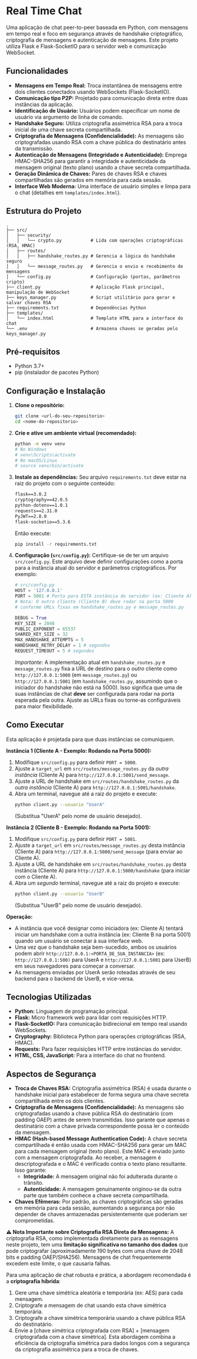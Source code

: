 # Real Time Chat

Uma aplicação de chat peer-to-peer baseada em Python, com mensagens em tempo real e foco em segurança através de handshake criptográfico, criptografia de mensagens e autenticação de mensagens. Este projeto utiliza Flask e Flask-SocketIO para o servidor web e comunicação WebSocket.

## Funcionalidades

* **Mensagens em Tempo Real:** Troca instantânea de mensagens entre dois clientes conectados usando WebSockets (Flask-SocketIO).
* **Comunicação tipo P2P:** Projetado para comunicação direta entre duas instâncias da aplicação.
* **Identificação de Usuário:** Usuários podem especificar um nome de usuário via argumento de linha de comando.
* **Handshake Seguro:** Utiliza criptografia assimétrica RSA para a troca inicial de uma chave secreta compartilhada.
* **Criptografia de Mensagens (Confidencialidade):** As mensagens são criptografadas usando RSA com a chave pública do destinatário antes da transmissão.
* **Autenticação de Mensagens (Integridade e Autenticidade):** Emprega HMAC-SHA256 para garantir a integridade e autenticidade da mensagem original (texto plano) usando a chave secreta compartilhada.
* **Geração Dinâmica de Chaves:** Pares de chaves RSA e chaves compartilhadas são gerados em memória para cada sessão.
* **Interface Web Moderna:** Uma interface de usuário simples e limpa para o chat (detalhes em `templates/index.html`).

## Estrutura do Projeto

```
.
├── src/
│   ├── security/
│   │   └── crypto.py           # Lida com operações criptográficas (RSA, HMAC)
│   ├── routes/
│   │   ├── handshake_routes.py # Gerencia a lógica do handshake seguro
│   │   └── message_routes.py   # Gerencia o envio e recebimento de mensagens
│   └── config.py               # Configuração (portas, parâmetros cripto)
├── client.py                   # Aplicação Flask principal, manipulação de WebSocket
├── keys_manager.py             # Script utilitário para gerar e salvar chaves RSA
├── requirements.txt            # Dependências Python
├── templates/
│   └── index.html              # Template HTML para a interface do chat
└── .env                        # Armazena chaves se geradas pelo keys_manager.py
```

## Pré-requisitos

* Python 3.7+
* pip (instalador de pacotes Python)

## Configuração e Instalação

1.  **Clone o repositório:**
    ```bash
    git clone <url-do-seu-repositorio>
    cd <nome-do-repositorio>
    ```

2.  **Crie e ative um ambiente virtual (recomendado):**
    ```bash
    python -m venv venv
    # No Windows
    # venv\Scripts\activate
    # No macOS/Linux
    # source venv/bin/activate
    ```

3.  **Instale as dependências:**
    Seu arquivo `requirements.txt` deve estar na raiz do projeto com o seguinte conteúdo:
    ```txt
    flask==3.0.2
    cryptography==42.0.5
    python-dotenv==1.0.1
    requests==2.31.0
    PyJWT==2.8.0
    flask-socketio==5.3.6
    ```
    Então execute:
    ```bash
    pip install -r requirements.txt
    ```

4.  **Configuração (`src/config.py`):**
    Certifique-se de ter um arquivo `src/config.py`. Este arquivo deve definir configurações como a porta para a instância atual do servidor e parâmetros criptográficos. Por exemplo:
    ```python
    # src/config.py
    HOST = '127.0.0.1'
    PORT = 5001 # Porta para ESTA instância do servidor (ex: Cliente A)
    # Nota: O outro cliente (Cliente B) deve rodar na porta 5000
    # conforme URLs fixas em handshake_routes.py e message_routes.py

    DEBUG = True
    KEY_SIZE = 2048
    PUBLIC_EXPONENT = 65537
    SHARED_KEY_SIZE = 32
    MAX_HANDSHAKE_ATTEMPTS = 5
    HANDSHAKE_RETRY_DELAY = 1 # segundos
    REQUEST_TIMEOUT = 5 # segundos
    ```
    *Importante:* A implementação atual em `handshake_routes.py` e `message_routes.py` fixa a URL de destino para o *outro* cliente como `http://127.0.0.1:5000` (em `message_routes.py`) ou `http://127.0.0.1:5001` (em `handshake_routes.py`, assumindo que o iniciador do handshake não está na 5000). Isso significa que uma de suas instâncias de chat **deve** ser configurada para rodar na porta esperada pela outra. Ajuste as URLs fixas ou torne-as configuráveis para maior flexibilidade.

## Como Executar

Esta aplicação é projetada para que duas instâncias se comuniquem.

**Instância 1 (Cliente A - Exemplo: Rodando na Porta 5000):**

1.  Modifique `src/config.py` para definir `PORT = 5000`.
2.  Ajuste a `target_url` em `src/routes/message_routes.py` da *outra instância* (Cliente A) para `http://127.0.0.1:5001/send_message`.
3.  Ajuste a URL de handshake em `src/routes/handshake_routes.py` da *outra instância* (Cliente A) para `http://127.0.0.1:5001/handshake`.
4.  Abra um terminal, navegue até a raiz do projeto e execute:
    ```bash
    python client.py --usuario "UserA"
    ```
    (Substitua "UserA" pelo nome de usuário desejado).

**Instância 2 (Cliente B - Exemplo: Rodando na Porta 5001):**

1.  Modifique `src/config.py` para definir `PORT = 5001`.
2.  Ajuste a `target_url` em `src/routes/message_routes.py` desta instância (Cliente A) para `http://127.0.0.1:5000/send_message` (para enviar ao Cliente A).
3.  Ajuste a URL de handshake em `src/routes/handshake_routes.py` desta instância (Cliente A) para `http://127.0.0.1:5000/handshake` (para iniciar com o Cliente A).
4.  Abra um *segundo* terminal, navegue até a raiz do projeto e execute:
    ```bash
    python client.py --usuario "UserB"
    ```
    (Substitua "UserB" pelo nome de usuário desejado).

**Operação:**

* A instância que você designar como iniciadora (ex: Cliente A) tentará iniciar um handshake com a outra instância (ex: Cliente B na porta 5001) quando um usuário se conectar à sua interface web.
* Uma vez que o handshake seja bem-sucedido, ambos os usuários podem abrir `http://127.0.0.1:<PORTA_DE_SUA_INSTANCIA>` (ex: `http://127.0.0.1:500)` para UserA e `http://127.0.0.1:5001` para UserB) em seus navegadores para começar a conversar.
* As mensagens enviadas por UserA serão roteadas através de seu backend para o backend de UserB, e vice-versa.

## Tecnologias Utilizadas

* **Python:** Linguagem de programação principal.
* **Flask:** Micro framework web para lidar com requisições HTTP.
* **Flask-SocketIO:** Para comunicação bidirecional em tempo real usando WebSockets.
* **Cryptography:** Biblioteca Python para operações criptográficas (RSA, HMAC).
* **Requests:** Para fazer requisições HTTP entre instâncias do servidor.
* **HTML, CSS, JavaScript:** Para a interface do chat no frontend.

## Aspectos de Segurança

* **Troca de Chaves RSA:** Criptografia assimétrica (RSA) é usada durante o handshake inicial para estabelecer de forma segura uma chave secreta compartilhada entre os dois clientes.
* **Criptografia de Mensagens (Confidencialidade):** As mensagens são criptografadas usando a chave pública RSA do destinatário (com padding OAEP) antes de serem transmitidas. Isso garante que apenas o destinatário com a chave privada correspondente possa ler o conteúdo da mensagem.
* **HMAC (Hash-based Message Authentication Code):** A chave secreta compartilhada é então usada com HMAC-SHA256 para gerar um MAC para cada mensagem original (texto plano). Este MAC é enviado junto com a mensagem criptografada. Ao receber, a mensagem é descriptografada e o MAC é verificado contra o texto plano resultante. Isso garante:
    * **Integridade:** A mensagem original não foi adulterada durante o trânsito.
    * **Autenticidade:** A mensagem genuinamente originou-se da outra parte que também conhece a chave secreta compartilhada.
* **Chaves Efêmeras:** Por padrão, as chaves criptográficas são geradas em memória para cada sessão, aumentando a segurança por não depender de chaves armazenadas persistentemente que poderiam ser comprometidas.

**⚠️ Nota Importante sobre Criptografia RSA Direta de Mensagens:**
A criptografia RSA, como implementada diretamente para as mensagens neste projeto, tem uma **limitação significativa no tamanho dos dados** que pode criptografar (aproximadamente 190 bytes com uma chave de 2048 bits e padding OAEP/SHA256). Mensagens de chat frequentemente excedem este limite, o que causaria falhas.

Para uma aplicação de chat robusta e prática, a abordagem recomendada é a **criptografia híbrida**:
1.  Gere uma chave simétrica aleatória e temporária (ex: AES) para cada mensagem.
2.  Criptografe a mensagem de chat usando esta chave simétrica temporária.
3.  Criptografe a chave simétrica temporária usando a chave pública RSA do destinatário.
4.  Envie a [chave simétrica criptografada com RSA] + [mensagem criptografada com a chave simétrica].
Esta abordagem combina a eficiência da criptografia simétrica para dados longos com a segurança da criptografia assimétrica para a troca de chaves.